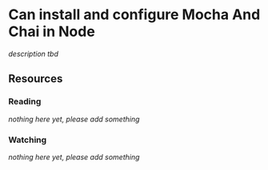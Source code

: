 # Can install and configure Mocha And Chai in Node

_description tbd_

## Resources

### Reading

_nothing here yet, please add something_

### Watching

_nothing here yet, please add something_
